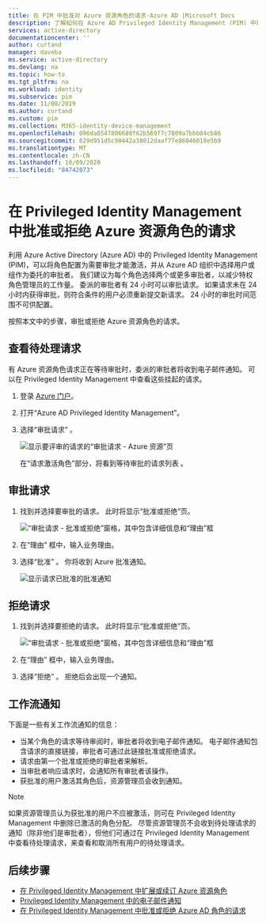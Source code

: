 ```yaml
---
title: 在 PIM 中批准对 Azure 资源角色的请求-Azure AD |Microsoft Docs
description: 了解如何在 Azure AD Privileged Identity Management (PIM) 中批准或拒绝 Azure 资源角色的请求。
services: active-directory
documentationcenter: ''
author: curtand
manager: daveba
ms.service: active-directory
ms.devlang: na
ms.topic: how-to
ms.tgt_pltfrm: na
ms.workload: identity
ms.subservice: pim
ms.date: 11/08/2019
ms.author: curtand
ms.custom: pim
ms.collection: M365-identity-device-management
ms.openlocfilehash: 096da0547806680f62b569f7c7809a7bbb04cb86
ms.sourcegitcommit: 829d951d5c90442a38012daaf77e86046018e5b9
ms.translationtype: MT
ms.contentlocale: zh-CN
ms.lasthandoff: 10/09/2020
ms.locfileid: "84742073"
---
```

# <a name="approve-or-deny-requests-for-azure-resource-roles-in-privileged-identity-management"></a>在 Privileged Identity Management 中批准或拒绝 Azure 资源角色的请求

利用 Azure Active Directory (Azure AD) 中的 Privileged Identity Management (PIM)，可以将角色配置为需要审批才能激活，并从 Azure AD 组织中选择用户或组作为委托的审批者。 我们建议为每个角色选择两个或更多审批者，以减少特权角色管理员的工作量。 委派的审批者有 24 小时可以审批请求。 如果请求未在 24 小时内获得审批，则符合条件的用户必须重新提交新请求。 24 小时的审批时间范围不可供配置。

按照本文中的步骤，审批或拒绝 Azure 资源角色的请求。

## <a name="view-pending-requests"></a>查看待处理请求

有 Azure 资源角色请求正在等待审批时，委派的审批者将收到电子邮件通知。 可以在 Privileged Identity Management 中查看这些挂起的请求。

1. 登录 [Azure 门户](https://portal.azure.com/)。

1. 打开“Azure AD Privileged Identity Management”。 

1. 选择“审批请求”  。

    ![显示要评审的请求的“审批请求 - Azure 资源”页](./media/pim-resource-roles-approval-workflow/resources-approve-requests.png)

    在“请求激活角色”部分，将看到等待审批的请求列表  。

## <a name="approve-requests"></a>审批请求

1. 找到并选择要审批的请求。 此时将显示“批准或拒绝”页。

    ![“审批请求 - 批准或拒绝”窗格，其中包含详细信息和“理由”框](./media/pim-resource-roles-approval-workflow/resources-approve-pane.png)

1. 在“理由”  框中，输入业务理由。

1. 选择“批准”  。 你将收到 Azure 批准通知。

    ![显示请求已批准的批准通知](./media/pim-resource-roles-approval-workflow/resources-approve-notification.png)

## <a name="deny-requests"></a>拒绝请求

1. 找到并选择要拒绝的请求。 此时将显示“批准或拒绝”页。

    ![“审批请求 - 批准或拒绝”窗格，其中包含详细信息和“理由”框](./media/pim-resource-roles-approval-workflow/resources-approve-pane.png)

1. 在“理由”  框中，输入业务理由。

1. 选择“拒绝”  。 拒绝后会出现一个通知。

## <a name="workflow-notifications"></a>工作流通知

下面是一些有关工作流通知的信息：

- 当某个角色的请求等待审阅时，审批者将收到电子邮件通知。 电子邮件通知包含请求的直接链接，审批者可通过此链接批准或拒绝请求。
- 请求由第一个批准或拒绝的审批者来解析。
- 当审批者响应请求时，会通知所有审批者该操作。
- 获批准的用户激活其角色后，资源管理员会收到通知。

>[!Note]
>如果资源管理员认为获批准的用户不应被激活，则可在 Privileged Identity Management 中删除已激活的角色分配。 尽管资源管理员不会收到待处理请求的通知（除非他们是审批者），但他们可通过在 Privileged Identity Management 中查看待处理请求，来查看和取消所有用户的待处理请求。

## <a name="next-steps"></a>后续步骤

- [在 Privileged Identity Management 中扩展或续订 Azure 资源角色](pim-resource-roles-renew-extend.md)
- [Privileged Identity Management 中的电子邮件通知](pim-email-notifications.md)
- [在 Privileged Identity Management 中批准或拒绝 Azure AD 角色的请求](azure-ad-pim-approval-workflow.md)
